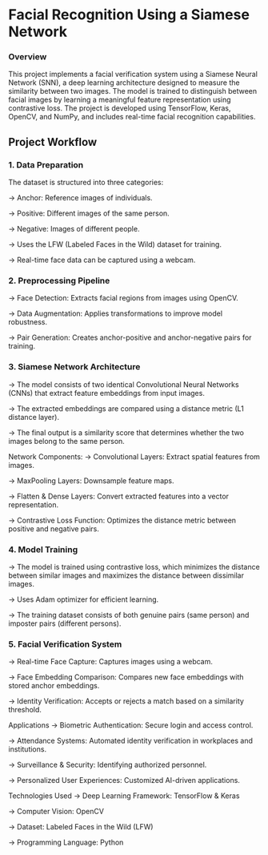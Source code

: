 # Facial Recognition Using a Siamese Network
### Overview
This project implements a facial verification system using a Siamese Neural Network (SNN), a deep learning architecture designed to measure the similarity between two images. The model is trained to distinguish between facial images by learning a meaningful feature representation using contrastive loss. The project is developed using TensorFlow, Keras, OpenCV, and NumPy, and includes real-time facial recognition capabilities.

## Project Workflow
### 1. Data Preparation
The dataset is structured into three categories:

  -> Anchor: Reference images of individuals.

  -> Positive: Different images of the same person.

  -> Negative: Images of different people.

-> Uses the LFW (Labeled Faces in the Wild) dataset for training.

-> Real-time face data can be captured using a webcam.
### 2. Preprocessing Pipeline
-> Face Detection: Extracts facial regions from images using OpenCV.

-> Data Augmentation: Applies transformations to improve model robustness.

-> Pair Generation: Creates anchor-positive and anchor-negative pairs for training.

### 3. Siamese Network Architecture
-> The model consists of two identical Convolutional Neural Networks (CNNs) that extract feature embeddings from input images.

-> The extracted embeddings are compared using a distance metric (L1 distance layer).

-> The final output is a similarity score that determines whether the two images belong to the same person.

Network Components:
  -> Convolutional Layers: Extract spatial features from images.

  -> MaxPooling Layers: Downsample feature maps.

  -> Flatten & Dense Layers: Convert extracted features into a vector representation.

  -> Contrastive Loss Function: Optimizes the distance metric between positive and negative pairs.
### 4. Model Training
-> The model is trained using contrastive loss, which minimizes the distance between similar images and maximizes the distance between dissimilar images.

-> Uses Adam optimizer for efficient learning.

-> The training dataset consists of both genuine pairs (same person) and imposter pairs (different persons).
### 5. Facial Verification System
-> Real-time Face Capture: Captures images using a webcam.

-> Face Embedding Comparison: Compares new face embeddings with stored anchor embeddings.

-> Identity Verification: Accepts or rejects a match based on a similarity threshold.

Applications
-> Biometric Authentication: Secure login and access control.

-> Attendance Systems: Automated identity verification in workplaces and institutions.

-> Surveillance & Security: Identifying authorized personnel.

-> Personalized User Experiences: Customized AI-driven applications.

Technologies Used
-> Deep Learning Framework: TensorFlow & Keras

-> Computer Vision: OpenCV

-> Dataset: Labeled Faces in the Wild (LFW)

-> Programming Language: Python
